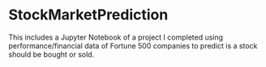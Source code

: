 # StockMarketPrediction

This includes a Jupyter Notebook of a project I completed using performance/financial data of Fortune 500 companies to predict is a stock should be bought or sold.
